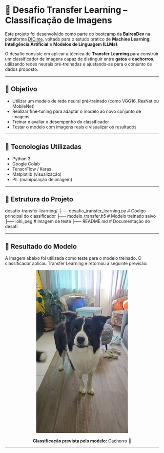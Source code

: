 # 🧠 Desafio Transfer Learning – Classificação de Imagens

Este projeto foi desenvolvido como parte do bootcamp da **BairesDev** na plataforma [DIO.me](https://www.dio.me/), voltado para o estudo prático de **Machine Learning**, **Inteligência Artificial** e **Modelos de Linguagem (LLMs)**.

O desafio consiste em aplicar a técnica de **Transfer Learning** para construir um classificador de imagens capaz de distinguir entre **gatos** e **cachorros**, utilizando redes neurais pré-treinadas e ajustando-as para o conjunto de dados proposto.

---

## 🎯 Objetivo

- Utilizar um modelo de rede neural pré-treinado (como VGG16, ResNet ou MobileNet)  
- Realizar fine-tuning para adaptar o modelo ao novo conjunto de imagens  
- Treinar e avaliar o desempenho do classificador  
- Testar o modelo com imagens reais e visualizar os resultados  

---

## 🧰 Tecnologias Utilizadas

- Python 3  
- Google Colab  
- TensorFlow / Keras  
- Matplotlib (visualização)  
- PIL (manipulação de imagem)  

---

## 📂 Estrutura do Projeto
desafio-transfer-learning/ ├── desafio_transfer_learning.py   # Código principal do classificador ├── modelo_transfer.h5             # Modelo treinado salvo ├── loki.jpeg                      # Imagem de teste ├── README.md                      # Documentação do desafi



---

## 🐶 Resultado do Modelo

A imagem abaixo foi utilizada como teste para o modelo treinado. O classificador aplicou Transfer Learning e retornou a seguinte previsão:

<p align="center">
  <img src="loki.jpeg" alt="Imagem de teste: Loki" width="300"/>
</p>
<p align="center"><strong>Classificação prevista pelo modelo:</strong> Cachorro 🐾</p>


---
